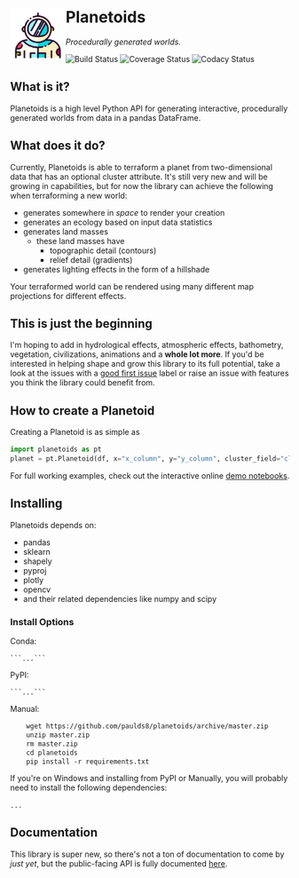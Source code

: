 <h1>
  <a href="https://www.flaticon.com/authors/good-ware">
  <img src=./docs/astronaut.svg width=100px align="left" title="Icon made by Good Ware from Flaticon">
  </a>
  Planetoids
</h1>

_Procedurally generated worlds._

![Build Status](https://img.shields.io/travis/com/paulds8/planetoids)
![Coverage Status](https://img.shields.io/codecov/c/github/paulds8/planetoids)
![Codacy Status](https://img.shields.io/codacy/grade/77b39d19f4c54647820cc7b7d22e2f41)

<h2>What is it?</h2>
Planetoids is a high level Python API for generating interactive, procedurally generated worlds from data in a pandas DataFrame.

<h2>What does it do?</h2>
Currently, Planetoids is able to terraform a planet from two-dimensional data that has an optional cluster attribute. It's still very new and will be growing in capabilities, but for now the library can achieve the following when terraforming a new world:

+ generates somewhere in _space_ to render your creation
+ generates an ecology based on input data statistics
+ generates land masses
	+ these land masses have 
		+ topographic detail (contours) 
		+ relief detail (gradients)
+ generates lighting effects in the form of a hillshade

Your terraformed world can be rendered using many different map projections for different effects.

<h2>This is just the beginning</h2>

I'm hoping to add in hydrological effects, atmospheric effects, bathometry, vegetation, civilizations, animations and a <b>whole lot more</b>. If you'd be interested in helping shape and grow this library to its full potential, take a look at the issues with a [good first issue](https://github.com/paulds8/planetoids/issues?q=is%3Aissue+is%3Aopen+label%3A%22good+first+issue%22) label or raise an issue with features you think the library could benefit from.

<h2>How to create a Planetoid</h2>
Creating a Planetoid is as simple as

```python
import planetoids as pt
planet = pt.Planetoid(df, x="x_column", y="y_column", cluster_field="cluster_column").fit_terraform()
```

For full working examples, check out the interactive online [demo notebooks](https://nbviewer.jupyter.org/github/paulds8/planetoids/blob/master/examples).

<h2>Installing</h2>
Planetoids depends on:

 - pandas
 - sklearn
 - shapely
 - pyproj
 - plotly
 - opencv
 - and their related dependencies like numpy and scipy
 
<h3>Install Options</h3>
Conda:

    ```...```

PyPI:

    ```...```

Manual:

```
    wget https://github.com/paulds8/planetoids/archive/master.zip
    unzip master.zip
    rm master.zip
    cd planetoids
    pip install -r requirements.txt
```

If you're on Windows and installing from PyPI or Manually, you will probably need to install the following dependencies: 

```...```

<h2>Documentation</h2>

This library is super new, so there's not a ton of documentation to come by _just yet_, but the public-facing API is fully documented [here](https://paulds8.github.io/planetoids/planetoids.m).